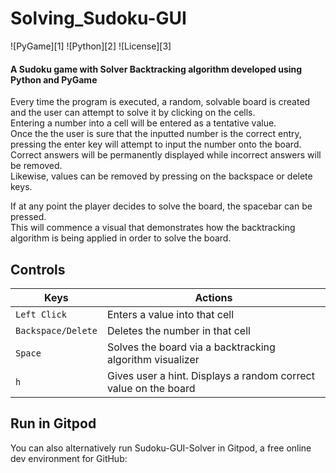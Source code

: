 # Solving_Sudoku-GUI
![PyGame][1] ![Python][2] ![License][3]

#### A Sudoku game with Solver Backtracking algorithm developed using Python and PyGame 
Every time the program is executed, a random, solvable board is created and the user can attempt to solve it by clicking on the cells.     
Entering a number into a cell will be entered as a tentative value.      
Once the the user is sure that the inputted number is the correct entry, pressing the enter key will attempt to input the number onto the board.      
Correct answers will be permanently displayed while incorrect answers will be removed.      
Likewise, values can be removed by pressing on the backspace or delete keys.     

If at any point the player decides to solve the board, the spacebar can be pressed.     
This will commence a visual that demonstrates how the backtracking algorithm
is being applied in order to solve the board.

## Controls
| Keys              | Actions                                                        |
|-------------------|----------------------------------------------------------------|
| `Left Click`      |Enters a value into that cell                                   |
| `Backspace/Delete`| Deletes the number in that cell                                |
| `Space`           | Solves the board via a backtracking algorithm visualizer       |
| `h`               | Gives user a hint. Displays a random correct value on the board|

## Run in Gitpod
You can also alternatively run Sudoku-GUI-Solver in Gitpod, a free online dev environment for GitHub:
